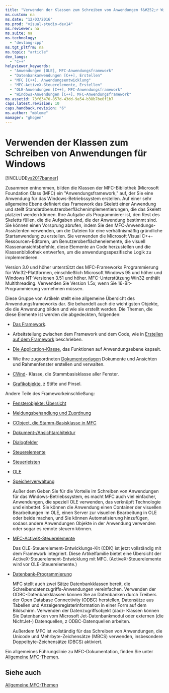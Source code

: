 ```yaml
---
title: "Verwenden der Klassen zum Schreiben von Anwendungen f&#252;r Windows"
ms.custom: na
ms.date: "12/03/2016"
ms.prod: "visual-studio-dev14"
ms.reviewer: na
ms.suite: na
ms.technology: 
  - "devlang-cpp"
ms.tgt_pltfrm: na
ms.topic: "article"
dev_langs: 
  - "C++"
helpviewer_keywords: 
  - "Anwendungen [OLE], MFC-Anwendungsframework"
  - "Datenbankanwendungen [C++], Erstellen"
  - "MFC [C++], Anwendungsentwicklung"
  - "MFC-ActiveX-Steuerelemente, Erstellen"
  - "OLE-Anwendungen [C++], MFC-Anwendungsframework"
  - "Windows-Anwendungen [C++], MFC-Anwendungsframework"
ms.assetid: 73f63470-857d-43dd-9a54-b38b7be0f1b7
caps.latest.revision: 10
caps.handback.revision: "6"
ms.author: "mblome"
manager: "ghogen"
---
```

# Verwenden der Klassen zum Schreiben von Anwendungen f&#252;r Windows
[!INCLUDE[vs2017banner](../assembler/inline/includes/vs2017banner.md)]

Zusammen entnommen, bilden die Klassen der MFC\-Bibliothek \(Microsoft Foundation Class \(MFC\) ein "Anwendungsframework," auf, der Sie eine Anwendung für das Windows\-Betriebssystem erstellen.  Auf einer sehr allgemeine Ebene definiert das Framework das Skelett einer Anwendung und stellt Standardbenutzeroberflächenimplementierungen, die das Skelett platziert werden können.  Ihre Aufgabe als Programmierer ist, den Rest des Skeletts füllen, die die Aufgaben sind, die der Anwendung bestimmt sind.  Sie können einen Vorsprung abrufen, indem Sie den MFC\-Anwendungs\-Assistenten verwenden, um die Dateien für eine verhältnismäßig gründliche Startanwendung zu erstellen.  Sie verwenden die Microsoft Visual C\+\+\-Ressourcen\-Editoren, um Benutzeroberflächenelemente, die visuell Klassenansichtsbefehle, diese Elemente an Code herzustellen und die Klassenbibliothek entwerfen, um die anwendungsspezifische Logik zu implementieren.  
  
 Version 3.0 und höher unterstützt des MFC\-Frameworks Programmierung für Win32\-Plattformen, einschließlich Microsoft Windows 95 und höher und Windows NT\-Versionen 3.51 und höher.  MFC\-Unterstützung Win32 enthält Multithreading.  Verwenden Sie Version 1.5*x,* wenn Sie 16\-Bit\-Programmierung vornehmen müssen.  
  
 Diese Gruppe von Artikeln stellt eine allgemeine Übersicht des Anwendungsframeworks dar.  Sie behandelt auch die wichtigsten Objekte, die die Anwendung bilden und wie sie erstellt werden.  Die Themen, die diese Elemente ist werden die abgedeckten, folgenden:  
  
-   [Das Framework](../mfc/framework-mfc.md).  
  
-   Arbeitsteilung zwischen dem Framework und dem Code, wie in [Erstellen auf dem Framework](../mfc/building-on-the-framework.md) beschrieben.  
  
-   [Die Application\-Klasse](../mfc/cwinapp-the-application-class.md), das Funktionen auf Anwendungsebene kapselt.  
  
-   Wie ihre zugeordneten [Dokumentvorlagen](../mfc/document-templates-and-the-document-view-creation-process.md) Dokumente und Ansichten und Rahmenfenster erstellen und verwalten.  
  
-   [CWnd](../mfc/window-objects.md)\- Klasse, die Stammbasisklasse aller Fenster.  
  
-   [Grafikobjekte](../mfc/graphic-objects.md), z Stifte und Pinsel.  
  
 Andere Teile des Frameworkeinschließung:  
  
-   [Fensterobjekte: Übersicht](../mfc/window-objects.md)  
  
-   [Meldungsbehandlung und Zuordnung](../mfc/message-handling-and-mapping.md)  
  
-   [CObject, die Stamm\-Basisklasse in MFC](../mfc/using-cobject.md)  
  
-   [Dokument\-\/Ansichtarchitektur](../mfc/document-view-architecture.md)  
  
-   [Dialogfelder](../mfc/dialog-boxes.md)  
  
-   [Steuerelemente](../mfc/controls-mfc.md)  
  
-   [Steuerleisten](../mfc/control-bars.md)  
  
-   [OLE](../mfc/ole-in-mfc.md)  
  
-   [Speicherverwaltung](../mfc/memory-management.md)  
  
     Außer dem Geben Sie für die Vorteile im Schreiben von Anwendungen für das Windows\-Betriebssystem, es macht MFC auch viel einfacher, Anwendungen, die speziell OLE verwenden, das verknüpft Technologie und einbettet.  Sie können die Anwendung einen Container der visuellen Bearbeitungen im OLE, einen Server zur visuellen Bearbeitung in OLE oder beide machen, und Sie können Automatisierung hinzufügen, sodass andere Anwendungen Objekte in der Anwendung verwenden oder sogar es remote steuern können.  
  
-   [MFC\-ActiveX\-Steuerelemente](../mfc/mfc-activex-controls.md)  
  
     Das OLE\-Steuerelement\-Entwicklungs\-Kit \(CDK\) ist jetzt vollständig mit dem Framework integriert.  Diese Artikelfamilie bietet eine Übersicht der ActiveX\-Steuerelement\-Entwicklung mit MFC. \(ActiveX\-Steuerelemente wird vor OLE\-Steuerelemente.\)  
  
-   [Datenbank\-Programmierung](../data/data-access-programming-mfc-atl.md)  
  
     MFC stellt auch zwei Sätze Datenbankklassen bereit, die Schreibendatenzugriffs\-Anwendungen vereinfachen.  Verwenden der ODBC\-Datenbankklassen können Sie an Datenbanken durch Treibers der Open Database Connectivity \(ODBC\) herstellen, Datensätze aus Tabellen und Anzeigenregisterinformation in einer Form auf dem Bildschirm.  Verwenden der Datenzugriffsobjekt \(dao\)\- Klassen können Sie Datenbanken vom Microsoft Jet\-Datenbankmodul oder externen \(die NichtJet\-\) Datenquellen, z ODBC\-Datenquellen arbeiten.  
  
     Außerdem MFC ist vollständig für das Schreiben von Anwendungen, die Unicode und Mehrbyte\-Zeichensätze \(MBCS\) verwenden, insbesondere Doppelbyte\-Zeichensätze \(DBCS\) aktiviert.  
  
 Ein allgemeines Führungslinie zu MFC\-Dokumentation, finden Sie unter [Allgemeine MFC\-Themen](../mfc/general-mfc-topics.md).  
  
## Siehe auch  
 [Allgemeine MFC\-Themen](../mfc/general-mfc-topics.md)